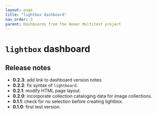 ```yaml
---
layout: page
title: "lightbox dashboard"
nav_order: 3
parent: Dashboards from the Homer Multitext project
---
```


# `lightbox` dashboard


## Release notes

- **0.2.3**: add link to dashboard version notes
- **0.2.2**: fix syntax of `lightboard`.
- **0.2.1**: modify HTML page layout.
- **0.2.0**: incorporate collection cataloging data for image collections.
- **0.1.1**:  check for no selection before creating lightbox.
- **0.1.0**: first test version.